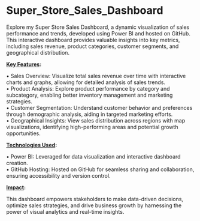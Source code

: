 # Super_Store_Sales_Dashboard
Explore my Super Store Sales Dashboard, a dynamic visualization of sales performance and trends, developed using Power BI and hosted on GitHub. 
This interactive dashboard provides valuable insights into key metrics, including sales revenue, product categories, customer segments, and geographical distribution.

<b><u>Key Features</u>:</b>

• Sales Overview: Visualize total sales revenue over time with interactive charts and graphs, allowing for detailed analysis of sales trends.<br>
• Product Analysis: Explore product performance by category and subcategory, enabling better inventory management and marketing strategies.<br>
• Customer Segmentation: Understand customer behavior and preferences through demographic analysis, aiding in targeted marketing efforts.<br>
• Geographical Insights: View sales distribution across regions with map visualizations, identifying high-performing areas and potential growth opportunities.<br>

<b><u>Technologies Used</u>:</b>

• Power BI: Leveraged for data visualization and interactive dashboard creation.<br>
• GitHub Hosting: Hosted on GitHub for seamless sharing and collaboration, ensuring accessibility and version control.

<b><u>Impact</u>:</b>

This dashboard empowers stakeholders to make data-driven decisions, optimize sales strategies, and drive business growth by harnessing the power of visual analytics and real-time insights.
